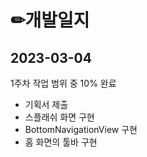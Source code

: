 # ✏개발일지

## 2023-03-04
1주차 작업 범위 중 10% 완료
- 기획서 제출
- 스플래쉬 화면 구현
- BottomNavigationView 구현
- 홈 화면의 툴바 구현